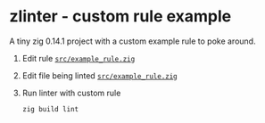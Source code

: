 # zlinter - custom rule example

A tiny zig 0.14.1 project with a custom example rule to poke around.

1. Edit rule [`src/example_rule.zig`](src/example_rule.zig)

2. Edit file being linted [`src/example_rule.zig`](src/main.zig)

3. Run linter with custom rule
   
    ```shell
    zig build lint
    ```



